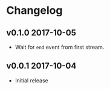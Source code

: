 # Changelog

## v0.1.0 2017-10-05

  * Wait for `end` event from first stream.

## v0.0.1 2017-10-04

  * Initial release

